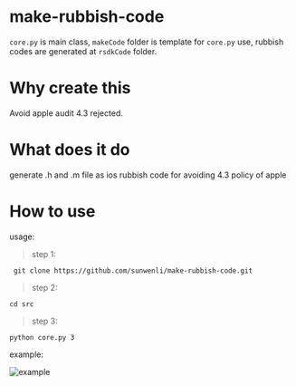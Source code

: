 # make-rubbish-code
`core.py` is main class, `makeCode` folder is template for `core.py` use, rubbish codes are generated at `rsdkCode` folder.
# Why create this
  Avoid apple audit 4.3 rejected.

# What does it do
  generate .h and .m file as ios rubbish code for avoiding 4.3 policy of apple

# How to use
usage:

> step 1:

` git clone https://github.com/sunwenli/make-rubbish-code.git`

> step 2:

`cd src`

> step 3:

`python core.py 3`

example:

![example](https://github.com/sunwenli/make-rubbish-code/example.png)